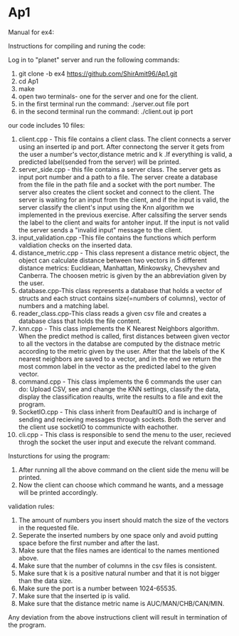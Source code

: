 # Ap1
Manual for ex4: 

Instructions for compiling and runing the code: 

Log in to "planet" server and run the following commands:
1. git clone -b ex4 https://github.com/ShirAmit96/Ap1.git
3. cd Ap1 
4. make
5. open two terminals- one for the server and one for the client.
6. in the first terminal run the command: ./server.out file port
7. in the second terminal run the command: ./client.out ip port


our code includes 10 files: 
1. client.cpp - This file contains a client class. The client connects a server using an inserted ip and port. After connectong the server it gets from the user a number's vector,distance metric and k .If everything is valid, a predicted label(sended from the server) will be printed.
2. server_side.cpp - this file contains a server class. The server gets as input port number and a path to a file. The server create a database from the file in the path file and a socket with the port number. The server also creates the client socket and connect to the client. The server is waiting for an input from the client, and if the input is valid, the server classify the client's input using the Knn algorithm we implemented in the previous exercise. After calssifing the server sends the label to the client and waits for antoher input. If the input is not valid the server sends a "invalid input" message to the client.
3. input_validation.cpp -This file contains the functions which perform valdiation checks on the inserted data. 
4. distance_metric.cpp - This class represent a distance metric object, the object can calculate distance between two vectors in 5 different distance metrics: Eucldiean, Manhattan, Minkowsky, Chevyshev and Canberra. The choosen metric is given by the an abbreviation given by the user.
5. database.cpp-This class represents a database that holds a vector of structs and each struct contains size(=numbers of columns), vector of numbers and a matching label.
6. reader_class.cpp-This class reads a given csv file and creates a database class that holds the file content.
7. knn.cpp - This class implements the K Nearest Neighbors algorithm. When the predict method is called, first distances between given vector to all the vectors in the databse are computed by the distnace metric according to the metric given by the user. After that the labels of the K nearest neighbors are saved to a vector, and in the end we return the most common label in the vector as the predicted label to the given vector.
8. command.cpp - This class implements the 6 commands the user can do: Upload CSV, see and change the KNN settings, classify the data, display the classification reaults, write the results to a file and exit the program.
9. SocketIO.cpp - This class inherit from DeafaultIO and is incharge of sending and recieving messages through sockets. Both the server and the client use socketIO to communicte with eachother. 
10. cli.cpp - This class is responsible to send the menu to the user, recieved throgh the socket the user input and execute the relvant command.

Insturctions for using the program:

1. After running all the above command on the client side the menu will be printed.
2. Now the client can choose which command he wants, and a message will be printed accordingly. 

validation rules:

1. The amount of numbers you insert should match the size of the vectors in the requested file.
2. Seperate the inserted numbers by one space only and avoid putting space before the first number and after the last.
3. Make sure that the files names are identical to the names mentioned above.
4. Make sure that the number of columns in the csv files is consistent.
5. Make sure that k is a positive natural number and that it is not bigger than the data size.
6. Make sure the port is a number between 1024-65535.
7. Make sure that the inserted ip is valid.
8. Make sure that the distance metric name is AUC/MAN/CHB/CAN/MIN.

Any deviation from the above instructions client  will result in termination of the program.

